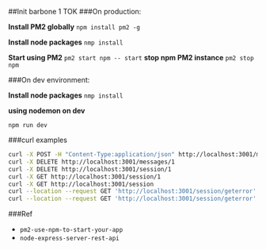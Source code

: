 ##Init barbone 1 TOK
###On production:

**Install PM2 globally**
`npm install pm2 -g`

**Install node packages**
`nmp install`

**Start using PM2**
`pm2 start npm -- start`
**stop npm PM2 instance**
`pm2 stop npm`

###On dev environment:

**Install node packages**
`nmp install`

**using nodemon on dev**

`npm run dev`

###curl examples

```bash
curl -X POST -H "Content-Type:application/json" http://localhost:3001/messages -d '{"text":"Hi again, World"}'
curl -X DELETE http://localhost:3001/messages/1
curl -X DELETE http://localhost:3001/session/1
curl -X GET http://localhost:3001/session/1
curl -X GET http://localhost:3001/session
curl --location --request GET 'http://localhost:3001/session/geterror' --header 'MY_HEADER_KEY: my_key_12345' --data-urlencode 'MYHASH=imhash23ef33343f4343f434365676fde'
curl --location --request GET 'http://localhost:3001/session/geterror'
```

###Ref
- `pm2-use-npm-to-start-your-app`
- `node-express-server-rest-api`